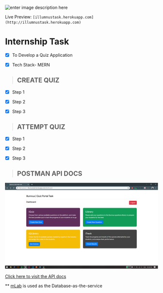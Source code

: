 
  

  

  

![enter image description here](https://illumnus.com/wp-content/uploads/2018/12/logo-horizontal.png)

  

  

  

Live Preview: `[illumnustask.herokuapp.com](http://illumnustask.herokuapp.com)`

  

# Internship Task

  

  

  

  

-  [x] To Develop a Quiz Application

  

  

  

-  [x] Tech Stack- MERN

  

  

  

  

>  ## CREATE QUIZ

  

  

  

-  [x] Step 1

  

  

  

-  [x] Step 2

  

  

  

-  [x] Step 3

  

  

  

>  ## ATTEMPT QUIZ

  

  

  

  

-  [x] Step 1

  

  

  

-  [x] Step 2

  

  

  

-  [x] Step 3

  

  

  

>  ## POSTMAN API DOCS

  
![enter image description here](https://raw.githubusercontent.com/goelaakash79/goelaakash79.github.io/master/images/Screenshot%20%28135%29.png)
  

[Click here to visit the API docs](https://documenter.getpostman.com/view/2841700/SWLZfAdz?version=latest)

  

** [mLab](https://mlab.com/) is used as the Database-as-the-service